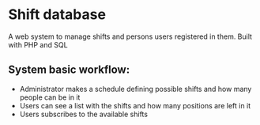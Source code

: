 # Shift database

A web system to manage shifts and persons users registered in them.
Built with PHP and SQL

## System basic workflow:

- Administrator makes a schedule defining possible shifts and how many people can be in it
- Users can see a list with the shifts and how many positions are left in it
- Users subscribes to the available shifts
